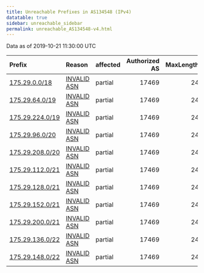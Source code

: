 ```yaml
---
title: Unreachable Prefixes in AS134548 (IPv4)
datatable: true
sidebar: unreachable_sidebar
permalink: unreachable_AS134548-v4.html
---
```


Data as of 2019-10-21 11:30:00 UTC


<div class="datatable-begin"></div>

| Prefix                                                   | Reason                                                                                                  | affected   |   Authorized AS |   MaxLength | Anchor                                       |   unreachable /24s |
|:---------------------------------------------------------|:--------------------------------------------------------------------------------------------------------|:-----------|----------------:|------------:|:---------------------------------------------|-------------------:|
| [175.29.0.0/18](https://stat.ripe.net/175.29.0.0/18)     | [INVALID ASN](https://rpki-validator.ripe.net/announcement-preview?asn=AS134548&prefix=175.29.0.0/18)   | partial    |           17469 |          24 | [APNIC](unreachable_APNIC_RPKI_Root-v4.html) |                 64 |
| [175.29.64.0/19](https://stat.ripe.net/175.29.64.0/19)   | [INVALID ASN](https://rpki-validator.ripe.net/announcement-preview?asn=AS134548&prefix=175.29.64.0/19)  | partial    |           17469 |          24 | [APNIC](unreachable_APNIC_RPKI_Root-v4.html) |                 32 |
| [175.29.224.0/19](https://stat.ripe.net/175.29.224.0/19) | [INVALID ASN](https://rpki-validator.ripe.net/announcement-preview?asn=AS134548&prefix=175.29.224.0/19) | partial    |           17469 |          24 | [APNIC](unreachable_APNIC_RPKI_Root-v4.html) |                 32 |
| [175.29.96.0/20](https://stat.ripe.net/175.29.96.0/20)   | [INVALID ASN](https://rpki-validator.ripe.net/announcement-preview?asn=AS134548&prefix=175.29.96.0/20)  | partial    |           17469 |          24 | [APNIC](unreachable_APNIC_RPKI_Root-v4.html) |                 16 |
| [175.29.208.0/20](https://stat.ripe.net/175.29.208.0/20) | [INVALID ASN](https://rpki-validator.ripe.net/announcement-preview?asn=AS134548&prefix=175.29.208.0/20) | partial    |           17469 |          24 | [APNIC](unreachable_APNIC_RPKI_Root-v4.html) |                 16 |
| [175.29.112.0/21](https://stat.ripe.net/175.29.112.0/21) | [INVALID ASN](https://rpki-validator.ripe.net/announcement-preview?asn=AS134548&prefix=175.29.112.0/21) | partial    |           17469 |          24 | [APNIC](unreachable_APNIC_RPKI_Root-v4.html) |                  8 |
| [175.29.128.0/21](https://stat.ripe.net/175.29.128.0/21) | [INVALID ASN](https://rpki-validator.ripe.net/announcement-preview?asn=AS134548&prefix=175.29.128.0/21) | partial    |           17469 |          24 | [APNIC](unreachable_APNIC_RPKI_Root-v4.html) |                  8 |
| [175.29.152.0/21](https://stat.ripe.net/175.29.152.0/21) | [INVALID ASN](https://rpki-validator.ripe.net/announcement-preview?asn=AS134548&prefix=175.29.152.0/21) | partial    |           17469 |          24 | [APNIC](unreachable_APNIC_RPKI_Root-v4.html) |                  8 |
| [175.29.200.0/21](https://stat.ripe.net/175.29.200.0/21) | [INVALID ASN](https://rpki-validator.ripe.net/announcement-preview?asn=AS134548&prefix=175.29.200.0/21) | partial    |           17469 |          24 | [APNIC](unreachable_APNIC_RPKI_Root-v4.html) |                  8 |
| [175.29.136.0/22](https://stat.ripe.net/175.29.136.0/22) | [INVALID ASN](https://rpki-validator.ripe.net/announcement-preview?asn=AS134548&prefix=175.29.136.0/22) | partial    |           17469 |          24 | [APNIC](unreachable_APNIC_RPKI_Root-v4.html) |                  4 |
| [175.29.148.0/22](https://stat.ripe.net/175.29.148.0/22) | [INVALID ASN](https://rpki-validator.ripe.net/announcement-preview?asn=AS134548&prefix=175.29.148.0/22) | partial    |           17469 |          24 | [APNIC](unreachable_APNIC_RPKI_Root-v4.html) |                  4 |

<div class="datatable-end"></div>